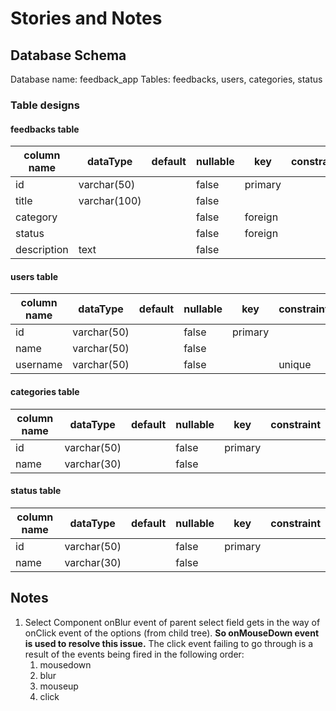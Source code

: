 # Stories and Notes

## Database Schema

Database name: feedback_app
Tables: feedbacks, users, categories, status

### Table designs

#### **feedbacks table**

| column name | dataType     | default | nullable | key     | constraint |
|-------------|--------------|---------|----------|---------|------------|
| id          | varchar(50)  |         | false    | primary |            |
| title       | varchar(100) |         | false    |         |            |
| category    |              |         | false    | foreign |            |
| status      |              |         | false    | foreign |            |
| description      | text         |         | false    |         |            |

#### **users table**  

| column name | dataType    | default | nullable | key     | constraint |
|-------------|-------------|---------|----------|---------|------------|
| id          | varchar(50) |         | false    | primary |            |
| name        | varchar(50) |         | false    |         |            |
| username    | varchar(50) |         | false    |         | unique     |

#### **categories table**  

| column name | dataType    | default | nullable | key     | constraint |
|-------------|-------------|---------|----------|---------|------------|
| id          | varchar(50) |         | false    | primary |            |
| name        | varchar(30) |         | false    |         |            |

#### **status table**

| column name | dataType    | default | nullable | key     | constraint |
|-------------|-------------|---------|----------|---------|------------|
| id          | varchar(50) |         | false    | primary |            |
| name        | varchar(30) |         | false    |         |            |

## Notes

1. Select Component
  onBlur event of parent select field gets in the way of onClick event of the options (from child tree).
  **So onMouseDown event is used to resolve this issue.**
  The click event failing to go through is a result of the events being fired in the following order:
    1. mousedown
    2. blur
    3. mouseup
    4. click
